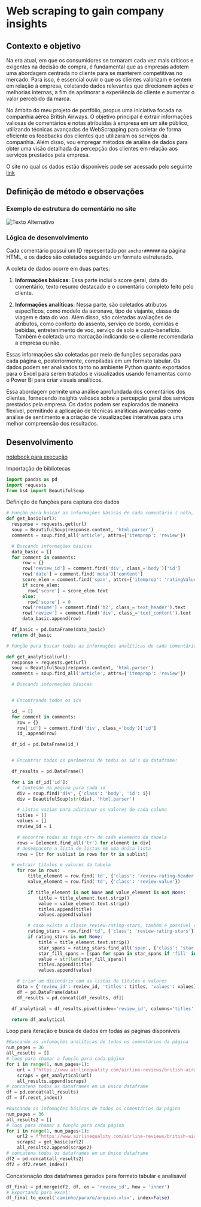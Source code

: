 # Web scraping to gain company insights

## Contexto e objetivo
Na era atual, em que os consumidores se tornaram cada vez mais críticos e exigentes na decisão de compra, é fundamental que as empresas adotem uma abordagem centrada no cliente para se manterem competitivas no mercado. Para isso, é essencial ouvir o que os clientes valorizam e sentem em relação à empresa, coletando dados relevantes que direcionem ações e melhorias internas, a fim de aprimorar a experiência do cliente e aumentar o valor percebido da marca.

No âmbito do meu projeto de portfólio, propus uma iniciativa focada na companhia aérea British Airways. O objetivo principal é extrair informações valiosas de comentários e notas atribuídas à empresa em um site público, utilizando técnicas avançadas de WebScrapping para coletar de forma eficiente os feedbacks dos clientes que utilizaram os serviços da companhia. Além disso, vou empregar métodos de análise de dados para obter uma visão detalhada da percepção dos clientes em relação aos serviços prestados pela empresa.

O site no qual os dados estão disponíveis pode ser acessado pelo seguinte [link](https://www.airlinequality.com/)

## Definição de método e observações

### Exemplo de estrutura do comentário no site
![Texto Alternativo](modelo_comentario.png)

### Lógica de desenvolvimento

Cada comentário possui um ID representado por `anchor######` na página HTML, e os dados são coletados seguindo um formato estruturado.

A coleta de dados ocorre em duas partes:

1. **Informações básicas**: Essa parte inclui o score geral, data do comentário, texto resumo destacado e o comentário completo feito pelo cliente.

2. **Informações analíticas**: Nessa parte, são coletados atributos específicos, como modelo da aeronave, tipo de viajante, classe de viagem e data do voo. Além disso, são coletadas avaliações de atributos, como conforto do assento, serviço de bordo, comidas e bebidas, entretenimento de voo, serviço de solo e custo-benefício. Também é coletada uma marcação indicando se o cliente recomendaria a empresa ou não.

Essas informações são coletadas por meio de funções separadas para cada página e, posteriormente, compiladas em um formato tabular. Os dados podem ser analisados tanto no ambiente Python quanto exportados para o Excel para serem tratados e visualizados usando ferramentas como o Power BI para criar visuais analíticos.

Essa abordagem permite uma análise aprofundada dos comentários dos clientes, fornecendo insights valiosos sobre a percepção geral dos serviços prestados pela empresa. Os dados podem ser explorados de maneira flexível, permitindo a aplicação de técnicas analíticas avançadas como análise de sentimento e a criação de visualizações interativas para uma melhor compreensão dos resultados.

## Desenvolvimento

[notebook para execução](https://github.com/saulolvieira/project_1_ws_ba/blob/main/ba_data_input_pipeline.ipynb)

Importação de bibliotecas

``````python
import pandas as pd
import requests
from bs4 import BeautifulSoup
``````

Definição de funções para captura dos dados

``````python
# Função para buscar as informações básicas de cada comentário ( nota, comentário e data)
def get_basic(url):
  response = requests.get(url)
  soup = BeautifulSoup(response.content, 'html.parser')
  comments = soup.find_all('article', attrs={'itemprop': 'review'})

  # Buscando informações básicas
  data_basic = []
  for comment in comments:
      row = {}
      row['review_id'] = comment.find('div', class_='body')['id']
      row['date'] = comment.find('meta')['content']
      score_elem = comment.find('span', attrs={'itemprop': 'ratingValue'})
      if score_elem:
        row['score'] = score_elem.text
      else:
        row['score'] = 0
      row['resume'] = comment.find('h2', class_='text_header').text
      row['review'] = comment.find('div', class_='text_content').text
      data_basic.append(row)

  df_basic = pd.DataFrame(data_basic)
  return df_basic
``````

``````python
# Função para buscar todas as informações analíticas de cada comentário de cada página (tabela depois do comentário)

def get_analytical(url):
  response = requests.get(url)
  soup = BeautifulSoup(response.content, 'html.parser')
  comments = soup.find_all('article', attrs={'itemprop': 'review'})

  # Buscando informações básicas


  # Encontrando todos os ids

  id_ = []
  for comment in comments:
    row = {}
    row['id'] = comment.find('div', class_='body')['id']
    id_.append(row)

  df_id = pd.DataFrame(id_)


  # Encontrar todos os parâmetros de todos os id's do dataframe:

  df_results = pd.DataFrame()

  for i in df_id['id']:
    # Conteúdo da página para cada id
    div = soup.find('div', {'class': 'body', 'id': i})
    div = BeautifulSoup(str(div), 'html.parser')

    # Listas vazias para adicionar os valores de cada coluna
    titles = []
    values = []
    review_id = i

    # encontre todas as tags <tr> de cada elemento da tabela
    rows = [element.find_all('tr') for element in div]
    # desempacote a lista de listas em uma única lista
    rows = [tr for sublist in rows for tr in sublist]

  # extrair títulos e valores da tabela
    for row in rows:
        title_element = row.find('td', {'class': 'review-rating-header'})
        value_element = row.find('td', {'class': 'review-value'})

        if title_element is not None and value_element is not None:
            title = title_element.text.strip()
            value = value_element.text.strip()
            titles.append(title)
            values.append(value)

        # caso exista a classe review-rating-stars, também é possível coletar as informações
        rating_stars = row.find('td', {'class': 'review-rating-stars'})
        if rating_stars is not None:
            title = title_element.text.strip()
            star_spans = rating_stars.find_all('span', {'class': 'star'})
            star_fill_spans = [span for span in star_spans if 'fill' in span['class']]
            value = str(len(star_fill_spans))
            titles.append(title)
            values.append(value)

    # criar um dicionário com as listas de títulos e valores
    data = {'review_id': review_id, 'titles': titles, 'values': values}
    df = pd.DataFrame(data)
    df_results = pd.concat([df_results, df])

  df_analytical = df_results.pivot(index='review_id', columns='titles', values='values')

  return df_analytical
``````
Loop para iteração e busca de dados em todas as páginas disponíveis

``````python
#Buscando as infomações analíticas de todos os comentários da página
num_pages = 36
all_results = []
# loop para chamar a função para cada página
for i in range(1, num_pages+1):
    url = f"https://www.airlinequality.com/airline-reviews/british-airways/page/{i}/?sortby=post_date%3ADesc&pagesize=100"
    scraps = get_analytical(url)
    all_results.append(scraps)
# concatena todos os dataframes em um único dataframe
df = pd.concat(all_results)
df = df.reset_index()
``````

``````python
#Buscando as infomações básicas de todos os comentários da página
num_pages = 36
all_results2 = []
# loop para chamar a função para cada página
for i in range(1, num_pages+1):
    url2 = f"https://www.airlinequality.com/airline-reviews/british-airways/page/{i}/?sortby=post_date%3ADesc&pagesize=100"
    scraps2 = get_basic(url2)
    all_results2.append(scraps2)
# concatena todos os dataframes em um único dataframe
df2 = pd.concat(all_results2)
df2 = df2.reset_index()
``````
Concatenação dos dataframes gerados para formato tabular e analisável 

``````python
df_final = pd.merge(df2, df, on = 'review_id', how = 'inner')
# Exportando para excel:
df_final.to_excel('caminho/para/o/arquivo.xlsx', index=False)
``````
